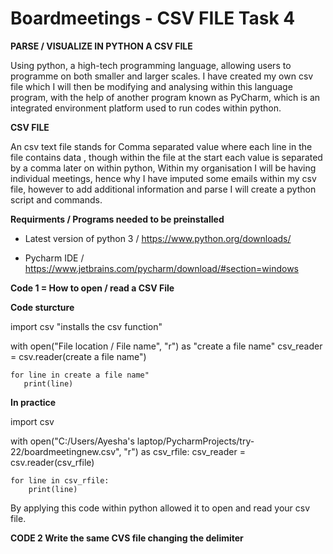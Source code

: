 # Boardmeetings - CSV FILE Task 4

  __PARSE / VISUALIZE IN PYTHON A CSV FILE__

Using python, a high-tech programming language, allowing users to programme on both smaller and larger scales. I have created my own csv file which I will then be modifying and analysing within this language program, with the help of another program known as PyCharm, which is an integrated environment platform used to run codes within python.

  __CSV FILE__
  
An csv text file stands for Comma separated value where each line in the file contains data , though within the file at the start each value is separated by a comma later on within python, Within my organisation I will be having individual meetings, hence why I have imputed some emails within my csv file, however to add additional information and parse I will create a python script and commands. 


  __Requirments / Programs needed to be preinstalled__

* Latest version of python 3 / https://www.python.org/downloads/

* Pycharm IDE / https://www.jetbrains.com/pycharm/download/#section=windows

__Code 1 = How to open / read a CSV File__

 __Code sturcture__

import csv "installs the csv function"

with open("File location / File name", "r") as "create a file name"
    csv_reader = csv.reader(create a file name")

    for line in create a file name"
       print(line)


  __In practice__ 

import csv

with open("C:/Users/Ayesha's laptop/PycharmProjects/try-22/boardmeetingnew.csv", "r") as csv_rfile:
    csv_reader = csv.reader(csv_rfile)

    for line in csv_rfile:
        print(line)
        
By applying this code within python allowed it to open and read your csv file.

  __CODE 2 Write the same CVS file changing the delimiter__
